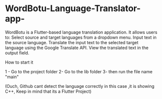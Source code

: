 # WordBotu-Language-Translator-app-
WordBotu is a Flutter-based language translation application. It allows users to:  Select source and target languages from a dropdown menu. Input text in the source language. Translate the input text to the selected target language using the Google Translate API. View the translated text in the output field.

How to start it

1 - Go to the project folder
2- Go to the lib folder
3- then run the file name "main"

(Ouch, Github cant detect the language correctly in this case ,it is showing C++, Keep in mind that its a Flutter Project)

